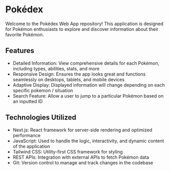 # Pokédex

Welcome to the Pokédex Web App repository! This application is designed for Pokémon enthusiasts to explore and discover information about their favorite Pokémon.

## Features
* Detailed Information: View comprehensive details for each Pokémon, including types, abilities, stats, and more
* Responsive Design: Ensures the app looks great and functions seamlessly on desktops, tablets, and mobile devices
* Adaptive Display: Displayed information will change depending on each specific pokemon / situation
* Search Feature: Allow a user to jump to a particular Pokémon based on an inputted ID

## Technologies Utilized
* Next.js: React framework for server-side rendering and optimized performance
* JavaScript: Used to handle the logic, interactivity, and dynamic content of the application
* Tailwind CSS: Utility-first CSS framework for styling
* REST APIs: Integration with external APIs to fetch Pokémon data
* Git: Version control to manage and track changes in the codebase
